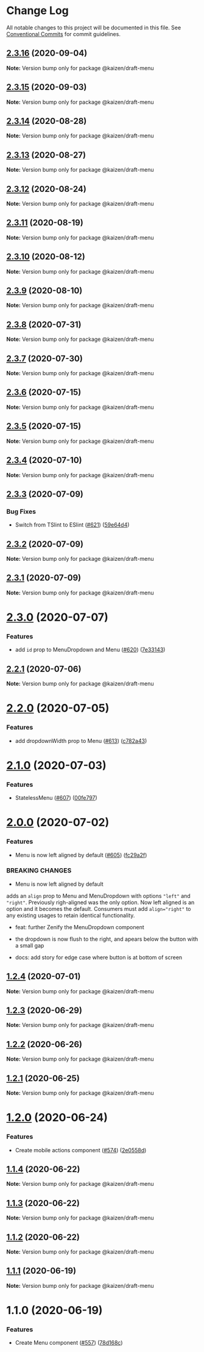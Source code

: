 # Change Log

All notable changes to this project will be documented in this file.
See [Conventional Commits](https://conventionalcommits.org) for commit guidelines.

## [2.3.16](https://github.com/cultureamp/kaizen-design-system/compare/@kaizen/draft-menu@2.3.15...@kaizen/draft-menu@2.3.16) (2020-09-04)

**Note:** Version bump only for package @kaizen/draft-menu





## [2.3.15](https://github.com/cultureamp/kaizen-design-system/compare/@kaizen/draft-menu@2.3.14...@kaizen/draft-menu@2.3.15) (2020-09-03)

**Note:** Version bump only for package @kaizen/draft-menu





## [2.3.14](https://github.com/cultureamp/kaizen-design-system/compare/@kaizen/draft-menu@2.3.13...@kaizen/draft-menu@2.3.14) (2020-08-28)

**Note:** Version bump only for package @kaizen/draft-menu





## [2.3.13](https://github.com/cultureamp/kaizen-design-system/compare/@kaizen/draft-menu@2.3.12...@kaizen/draft-menu@2.3.13) (2020-08-27)

**Note:** Version bump only for package @kaizen/draft-menu





## [2.3.12](https://github.com/cultureamp/kaizen-design-system/compare/@kaizen/draft-menu@2.3.11...@kaizen/draft-menu@2.3.12) (2020-08-24)

**Note:** Version bump only for package @kaizen/draft-menu





## [2.3.11](https://github.com/cultureamp/kaizen-design-system/compare/@kaizen/draft-menu@2.3.10...@kaizen/draft-menu@2.3.11) (2020-08-19)

**Note:** Version bump only for package @kaizen/draft-menu





## [2.3.10](https://github.com/cultureamp/kaizen-design-system/compare/@kaizen/draft-menu@2.3.9...@kaizen/draft-menu@2.3.10) (2020-08-12)

**Note:** Version bump only for package @kaizen/draft-menu





## [2.3.9](https://github.com/cultureamp/kaizen-design-system/compare/@kaizen/draft-menu@2.3.8...@kaizen/draft-menu@2.3.9) (2020-08-10)

**Note:** Version bump only for package @kaizen/draft-menu





## [2.3.8](https://github.com/cultureamp/kaizen-design-system/compare/@kaizen/draft-menu@2.3.7...@kaizen/draft-menu@2.3.8) (2020-07-31)

**Note:** Version bump only for package @kaizen/draft-menu





## [2.3.7](https://github.com/cultureamp/kaizen-design-system/compare/@kaizen/draft-menu@2.3.6...@kaizen/draft-menu@2.3.7) (2020-07-30)

**Note:** Version bump only for package @kaizen/draft-menu





## [2.3.6](https://github.com/cultureamp/kaizen-design-system/compare/@kaizen/draft-menu@2.3.5...@kaizen/draft-menu@2.3.6) (2020-07-15)

**Note:** Version bump only for package @kaizen/draft-menu





## [2.3.5](https://github.com/cultureamp/kaizen-design-system/compare/@kaizen/draft-menu@2.3.4...@kaizen/draft-menu@2.3.5) (2020-07-15)

**Note:** Version bump only for package @kaizen/draft-menu





## [2.3.4](https://github.com/cultureamp/kaizen-design-system/compare/@kaizen/draft-menu@2.3.3...@kaizen/draft-menu@2.3.4) (2020-07-10)

**Note:** Version bump only for package @kaizen/draft-menu





## [2.3.3](https://github.com/cultureamp/kaizen-design-system/compare/@kaizen/draft-menu@2.3.2...@kaizen/draft-menu@2.3.3) (2020-07-09)


### Bug Fixes

* Switch from TSlint to ESlint ([#621](https://github.com/cultureamp/kaizen-design-system/issues/621)) ([59e64d4](https://github.com/cultureamp/kaizen-design-system/commit/59e64d4d0cd14302544ae7f41fd76a101d313aee))





## [2.3.2](https://github.com/cultureamp/kaizen-design-system/compare/@kaizen/draft-menu@2.3.1...@kaizen/draft-menu@2.3.2) (2020-07-09)

**Note:** Version bump only for package @kaizen/draft-menu





## [2.3.1](https://github.com/cultureamp/kaizen-design-system/compare/@kaizen/draft-menu@2.3.0...@kaizen/draft-menu@2.3.1) (2020-07-09)

**Note:** Version bump only for package @kaizen/draft-menu





# [2.3.0](https://github.com/cultureamp/kaizen-design-system/compare/@kaizen/draft-menu@2.2.1...@kaizen/draft-menu@2.3.0) (2020-07-07)


### Features

* add `id` prop to MenuDropdown and Menu ([#620](https://github.com/cultureamp/kaizen-design-system/issues/620)) ([7e33143](https://github.com/cultureamp/kaizen-design-system/commit/7e331433d6faf114dd85e4348edb1aaa072dd18a))





## [2.2.1](https://github.com/cultureamp/kaizen-design-system/compare/@kaizen/draft-menu@2.2.0...@kaizen/draft-menu@2.2.1) (2020-07-06)

**Note:** Version bump only for package @kaizen/draft-menu





# [2.2.0](https://github.com/cultureamp/kaizen-design-system/compare/@kaizen/draft-menu@2.1.0...@kaizen/draft-menu@2.2.0) (2020-07-05)


### Features

* add dropdownWidth prop to Menu ([#613](https://github.com/cultureamp/kaizen-design-system/issues/613)) ([c782a43](https://github.com/cultureamp/kaizen-design-system/commit/c782a4359d02cb87f996b5f1448414c1ae11ac1b))





# [2.1.0](https://github.com/cultureamp/kaizen-design-system/compare/@kaizen/draft-menu@2.0.0...@kaizen/draft-menu@2.1.0) (2020-07-03)


### Features

* StatelessMenu ([#607](https://github.com/cultureamp/kaizen-design-system/issues/607)) ([00fe797](https://github.com/cultureamp/kaizen-design-system/commit/00fe797fc3f9fefebc8f4a0945d40c3ea1bd6ea1))





# [2.0.0](https://github.com/cultureamp/kaizen-design-system/compare/@kaizen/draft-menu@1.2.4...@kaizen/draft-menu@2.0.0) (2020-07-02)


### Features

* Menu is now left aligned by default ([#605](https://github.com/cultureamp/kaizen-design-system/issues/605)) ([fc29a2f](https://github.com/cultureamp/kaizen-design-system/commit/fc29a2f321a27f62273f763bc53667b67365fcc5))


### BREAKING CHANGES

* Menu is now left aligned by default

adds an `align` prop to Menu and MenuDropdown with
options `"left"` and `"right"`. Previously righ-aligned
was the only option. Now left aligned is an option and
it becomes the default. Consumers must add `align="right"`
to any existing usages to retain identical functionality.

* feat: further Zenify the MenuDropdown component

- the dropdown is now flush to the right, and
  apears below the button with a small gap

* docs: add story for edge case where button is at bottom of screen





## [1.2.4](https://github.com/cultureamp/kaizen-design-system/compare/@kaizen/draft-menu@1.2.3...@kaizen/draft-menu@1.2.4) (2020-07-01)

**Note:** Version bump only for package @kaizen/draft-menu





## [1.2.3](https://github.com/cultureamp/kaizen-design-system/compare/@kaizen/draft-menu@1.2.2...@kaizen/draft-menu@1.2.3) (2020-06-29)

**Note:** Version bump only for package @kaizen/draft-menu





## [1.2.2](https://github.com/cultureamp/kaizen-design-system/compare/@kaizen/draft-menu@1.2.1...@kaizen/draft-menu@1.2.2) (2020-06-26)

**Note:** Version bump only for package @kaizen/draft-menu





## [1.2.1](https://github.com/cultureamp/kaizen-design-system/compare/@kaizen/draft-menu@1.2.0...@kaizen/draft-menu@1.2.1) (2020-06-25)

**Note:** Version bump only for package @kaizen/draft-menu





# [1.2.0](https://github.com/cultureamp/kaizen-design-system/compare/@kaizen/draft-menu@1.1.4...@kaizen/draft-menu@1.2.0) (2020-06-24)


### Features

* Create mobile actions component ([#574](https://github.com/cultureamp/kaizen-design-system/issues/574)) ([2e0558d](https://github.com/cultureamp/kaizen-design-system/commit/2e0558d479b21520607b26e0894f52c0aa3e4b3b))





## [1.1.4](https://github.com/cultureamp/kaizen-design-system/compare/@kaizen/draft-menu@1.1.3...@kaizen/draft-menu@1.1.4) (2020-06-22)

**Note:** Version bump only for package @kaizen/draft-menu





## [1.1.3](https://github.com/cultureamp/kaizen-design-system/compare/@kaizen/draft-menu@1.1.2...@kaizen/draft-menu@1.1.3) (2020-06-22)

**Note:** Version bump only for package @kaizen/draft-menu





## [1.1.2](https://github.com/cultureamp/kaizen-design-system/compare/@kaizen/draft-menu@1.1.1...@kaizen/draft-menu@1.1.2) (2020-06-22)

**Note:** Version bump only for package @kaizen/draft-menu





## [1.1.1](https://github.com/cultureamp/kaizen-design-system/compare/@kaizen/draft-menu@1.1.0...@kaizen/draft-menu@1.1.1) (2020-06-19)

**Note:** Version bump only for package @kaizen/draft-menu





# 1.1.0 (2020-06-19)


### Features

* Create Menu component ([#557](https://github.com/cultureamp/kaizen-design-system/issues/557)) ([78d168c](https://github.com/cultureamp/kaizen-design-system/commit/78d168cdf69ff0676e7de1d435b71766875ab500))
